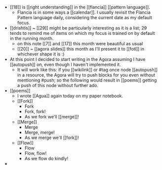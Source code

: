 - [[18]] is [[right understanding]] in the [[flancia]] [[pattern language]].
  - Flancia is in some ways a [[calendar]]. I usually revisit the Flancia Pattern language daily, considering the current date as my default focus.
- [[drishtis]] ~ [[29]] might be particularly interesting as it is a list; 29 tends to remind me of items on which my focus is trained on by default in the running month.
  - on this note [[7]] and [[17]] this month were beautiful as usual
  - [[20]] ~ [[agora slides]] this month as I'll present it to [[fotl]] in whichever shape it is :)
- At this point I decided to start writing in the Agora assuming I have [[autopush]] on, even though I haven't implemented it.
  - It will work like this: if you [[wikilink]] or #tag once node [[autopush]] in a resource, the Agora will try to push blocks for you even without mentioning #push; so the following would result in [[poems]] getting a push of this node without further ado.
- [[poems]]
  - I wrote [[Agua]] again today on my paper notebook.
  - [[Fork]]
    - Fork
    - Fork, fork!
    - As we fork we'll [[merge]]!
  - [[Merge]]
    - Merge
    - Merge, merge!
    - As we merge we'll [[fork]]!
  - [[Flow]]
    - Flow
    - Flow, flow!
    - As we flow do kindly!
-
